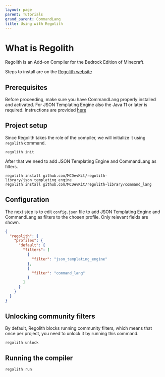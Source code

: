 ```yaml
---
layout: page
parent: Tutorials
grand_parent: CommandLang
title: Using with Regolith
---
```


# What is Regolith

Regolith is an Add-on Compiler for the Bedrock Edition of Minecraft. 

Steps to install are on the [Regolith website](https://bedrock-oss.github.io/regolith/)

## Prerequisites

Before proceeding, make sure you have CommandLang properly installed and activated. For JSON Templating Engine also the Java 11 or later is required. Instructions are provided [here](https://bedrock-oss.github.io/regolith/docs/java-filters#installing-java)

## Project setup

Since Regolith takes the role of the compiler, we will initialize it using `regolith` command.

```shell
regolith init
```

After that we need to add JSON Templating Engine and CommandLang as filters.

```shell
regolith install github.com/MCDevKit/regolith-library/json_templating_engine
regolith install github.com/MCDevKit/regolith-library/command_lang
```

## Configuration

The next step is to edit `config.json` file to add JSON Templating Engine and CommandLang as filters to the chosen profile. Only relevant fields are shown.

```json
{
  "regolith": {
    "profiles": {
      "default": {
        "filters": [
          {
            "filter": "json_templating_engine"
          },
          {
            "filter": "command_lang"
          }
        ]
      }
    }
  }
}
```

## Unlocking community filters

By default, Regolith blocks running community filters, which means that once per project, you need to unlock it by running this command.

```shell
regolith unlock
```

## Running the compiler

```shell
regolith run
```
